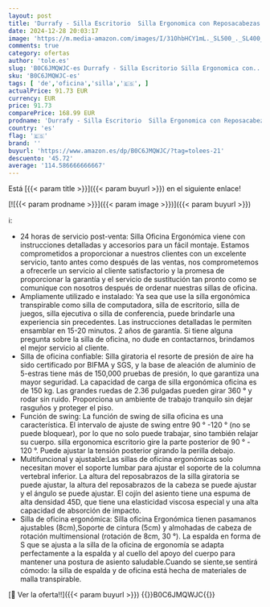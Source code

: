 ```yaml
---
layout: post
title: 'Durrafy - Silla Escritorio  Silla Ergonomica con Reposacabezas Ajustable  Reposabrazos  Soporte Lumbar  Silla de Oficina con Altura Regulable y Oscilación de 90°-120°  Silla Giratoria Capacidad de Peso 150kg'
date: 2024-12-28 20:03:17
image: 'https://m.media-amazon.com/images/I/31OhbHCY1mL._SL500_._SL400_.jpg'
comments: true
category: ofertas
author: 'tole.es'
slug: 'B0C6JMQWJC-es Durrafy - Silla Escritorio Silla Ergonomica con...'
sku: 'B0C6JMQWJC-es'
tags: [ 'de','oficina','silla','🇪🇸', ]
actualPrice: 91.73 EUR
currency: EUR
price: 91.73
comparePrice: 168.99 EUR
prodname: 'Durrafy - Silla Escritorio  Silla Ergonomica con Reposacabezas Ajustable  Reposabrazos  Soporte Lumbar  Silla de Oficina con Altura Regulable y Oscilación de 90°-120°  Silla Giratoria Capacidad de Peso 150kg'
country: 'es'
flag: '🇪🇸'
brand: ''
buyurl: 'https://www.amazon.es/dp/B0C6JMQWJC/?tag=tolees-21'
descuento: '45.72'
average: '114.586666666667'
---
```


Está [{{< param title >}}]({{< param buyurl >}}) en el siguiente enlace!

[![{{< param prodname >}}]({{< param image >}})]({{< param buyurl >}})

ℹ️:

- 24 horas de servicio post-venta: Silla Oficina Ergonómica viene con instrucciones detalladas y accesorios para un fácil montaje. Estamos comprometidos a proporcionar a nuestros clientes con un excelente servicio, tanto antes como después de las ventas, nos comprometemos a ofrecerle un servicio al cliente satisfactorio y la promesa de proporcionar la garantía y el servicio de sustitución tan pronto como se comunique con nosotros después de ordenar nuestras sillas de oficina.
- Ampliamente utilizado e instalado: Ya sea que use la silla ergonómica transpirable como silla de computadora, silla de escritorio, silla de juegos, silla ejecutiva o silla de conferencia, puede brindarle una experiencia sin precedentes. Las instrucciones detalladas le permiten ensamblar en 15-20 minutos. 2 años de garantía. Si tiene alguna pregunta sobre la silla de oficina, no dude en contactarnos, brindamos el mejor servicio al cliente.
- Silla de oficina confiable: Silla giratoria el resorte de presión de aire ha sido certificado por BIFMA y SGS, y la base de aleación de aluminio de 5-estras tiene más de 150,000 pruebas de presión, lo que garantiza una mayor seguridad. La capacidad de carga de silla ergonómica oficina es de 150 kg. Las grandes ruedas de 2.36 pulgadas pueden girar 360 ° y rodar sin ruido. Proporciona un ambiente de trabajo tranquilo sin dejar rasguños y proteger el piso.
- Función de swing: La función de swing de silla oficina es una característica. El intervalo de ajuste de swing entre 90 ° -120 ° (no se puede bloquear), por lo que no solo puede trabajar, sino también relajar su cuerpo. silla ergonomica escritorio gire la parte posterior de 90 ° - 120 °. Puede ajustar la tensión posterior girando la perilla debajo.
- Multifuncional y ajustable:Las sillas de oficina ergonómicas solo necesitan mover el soporte lumbar para ajustar el soporte de la columna vertebral inferior. La altura del reposabrazos de la silla giratoria se puede ajustar, la altura del reposabrazos de la cabeza se puede ajustar y el ángulo se puede ajustar. El cojín del asiento tiene una espuma de alta densidad 45D, que tiene una elasticidad viscosa especial y una alta capacidad de absorción de impacto.
- Silla de oficina ergonómica: Silla oficina Ergonómica tienen pasamanos ajustables (8cm),Soporte de cintura (5cm) y almohadas de cabeza de rotación multimensional (rotación de 8cm, 30 °). La espalda en forma de S que se ajusta a la silla de la oficina de ergonomía se adapta perfectamente a la espalda y al cuello del apoyo del cuerpo para mantener una postura de asiento saludable.Cuando se siente,se sentirá cómodo: la silla de espalda y de oficina está hecha de materiales de malla transpirable.

[🛒 Ver la oferta!!]({{< param buyurl >}})
{{<world>}}B0C6JMQWJC{{</world>}}

